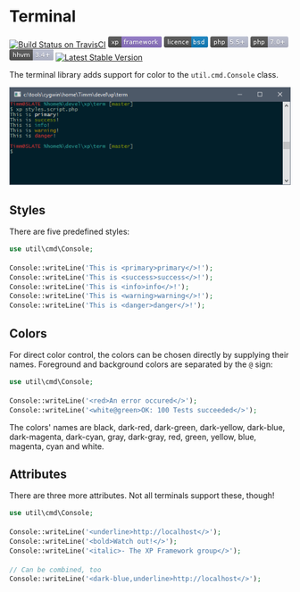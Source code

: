 Terminal
========

[![Build Status on TravisCI](https://secure.travis-ci.org/xp-forge/terminal.png)](https://travis-ci.org/xp-forge/terminal)
[![XP Framework Module](https://raw.githubusercontent.com/xp-framework/web/master/static/xp-framework-badge.png)](https://github.com/xp-framework/core)
[![BSD Licence](https://raw.githubusercontent.com/xp-framework/web/master/static/licence-bsd.png)](https://github.com/xp-framework/core/blob/master/LICENCE.md)
[![Required PHP 5.5+](https://raw.githubusercontent.com/xp-framework/web/master/static/php-5_5plus.png)](http://php.net/)
[![Supports PHP 7.0+](https://raw.githubusercontent.com/xp-framework/web/master/static/php-7_0plus.png)](http://php.net/)
[![Supports HHVM 3.4+](https://raw.githubusercontent.com/xp-framework/web/master/static/hhvm-3_4plus.png)](http://hhvm.com/)
[![Latest Stable Version](https://poser.pugx.org/xp-forge/terminal/version.png)](https://packagist.org/packages/xp-forge/terminal)

The terminal library adds support for color to the `util.cmd.Console` class.

![Screenshot](https://raw.githubusercontent.com/xp-forge/terminal/master/terminal-styles.png)

Styles
------
There are five predefined styles:

```php
use util\cmd\Console;

Console::writeLine('This is <primary>primary</>!');
Console::writeLine('This is <success>success</>!');
Console::writeLine('This is <info>info</>!');
Console::writeLine('This is <warning>warning</>!');
Console::writeLine('This is <danger>danger</>!');
```

Colors
------
For direct color control, the colors can be chosen directly by supplying their names. Foreground and background colors are separated by the `@` sign:

```php
use util\cmd\Console;

Console::writeLine('<red>An error occured</>');
Console::writeLine('<white@green>OK: 100 Tests succeeded</>');
```

The colors' names are black, dark-red, dark-green, dark-yellow, dark-blue, dark-magenta, dark-cyan, gray, dark-gray, red, green, yellow, blue, magenta, cyan and white.

Attributes
----------
There are three more attributes. Not all terminals support these, though!

```php
use util\cmd\Console;

Console::writeLine('<underline>http://localhost</>');
Console::writeLine('<bold>Watch out!</>');
Console::writeLine('<italic>- The XP Framework group</>');

// Can be combined, too
Console::writeLine('<dark-blue,underline>http://localhost</>');
```